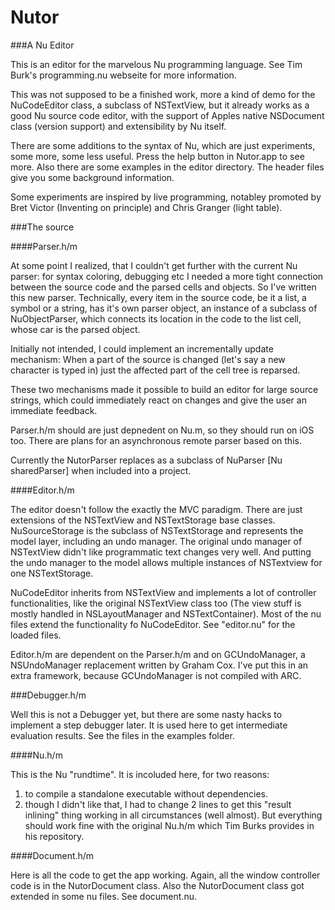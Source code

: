 # Nutor
###A Nu Editor

This is an editor for the marvelous Nu programming language.
See Tim Burk's programming.nu webseite for more information.

This was not supposed to be a finished work,
more a kind of demo for the NuCodeEditor class, 
a subclass of NSTextView,
but it already works as a good Nu source code editor,
with the support of Apples native NSDocument class (version support)
and extensibility by Nu itself.

There are some additions to the syntax of Nu,
which are just experiments, some more, some less useful.
Press the help button in Nutor.app to see more.
Also there are some examples in the editor directory.
The header files give you some background information.

Some experiments are inspired by live programming,
notabley promoted by Bret Victor (Inventing on principle) and 
Chris Granger (light table).

###The source

####Parser.h/m

At some point I realized, that I couldn't get further with the current Nu parser:
for syntax coloring, debugging etc I needed a more tight connection between the source code and the parsed cells and objects.
So I've written this new parser.
Technically, every item in the source code, be it a list, a symbol or a string, has it's own parser object, an instance of a subclass of NuObjectParser, which connects its location in the code to the list cell, whose car is the parsed object.

Initially not intended, I could implement an incrementally update mechanism: When a part of the source is changed (let's say a new character is typed in) just the affected part of the cell tree is reparsed. 

These two mechanisms made it possible to build an editor  for large source strings, which could immediately react on changes and give the user an immediate feedback.

Parser.h/m should are just depnedent on Nu.m, so they should run on iOS too.
There are plans for an asynchronous remote parser based on this.

Currently the NutorParser replaces as a subclass of NuParser [Nu sharedParser] when included into a project.


####Editor.h/m

The editor doesn't follow the exactly the MVC paradigm.
There are just extensions of the NSTextView and NSTextStorage base classes.
NuSourceStorage is the subclass of NSTextStorage and represents the model layer,
including an undo manager. The original undo manager
of NSTextView didn't like programmatic text changes very well.
And putting the undo manager to the model allows multiple instances of NSTextview 
for one NSTextStorage.

NuCodeEditor inherits from NSTextView and implements a lot of controller functionalities,
like the original NSTextView class too (The view stuff is mostly handled in NSLayoutManager and NSTextContainer).
Most of the nu files extend the functionality fo NuCodeEditor.
See "editor.nu" for the loaded files.

Editor.h/m are dependent on the Parser.h/m and on GCUndoManager,
a NSUndoManager replacement written by Graham Cox.
I've put this in an extra framework, because GCUndoManager is not compiled with ARC.

###Debugger.h/m

Well this is not a Debugger yet, but there are some nasty hacks to implement a step debugger later.
It is used here to get intermediate evaluation results.
See the files in the examples folder.

####Nu.h/m

This is the Nu "rundtime".
It is incoluded here, for two reasons:
1. to compile a standalone executable without dependencies.
2. though I didn't like that, I had to change 2 lines to get this "result inlining" thing working in all circumstances (well almost).
But everything should work fine with the original Nu.h/m which Tim Burks provides in his repository.

####Document.h/m

Here is all the code to get the app working.
Again, all the window controller code is in the
NutorDocument class. 
Also the NutorDocument class got extended in some nu files.
See document.nu.



